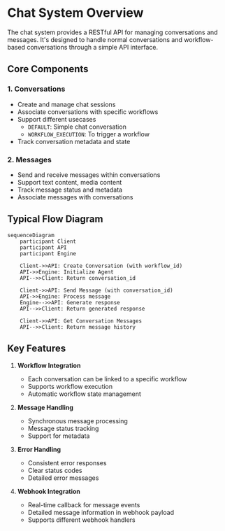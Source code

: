 # Chat System Overview

The chat system provides a RESTful API for managing conversations and messages. It's designed to handle normal
conversations and workflow-based conversations through a simple API interface.

## Core Components

### 1. Conversations

-   Create and manage chat sessions
-   Associate conversations with specific workflows
-   Support different usecases
    -   `DEFAULT`: Simple chat conversation
    -   `WORKFLOW_EXECUTION`: To trigger a workflow
-   Track conversation metadata and state

### 2. Messages

-   Send and receive messages within conversations
-   Support text content, media content
-   Track message status and metadata
-   Associate messages with conversations

## Typical Flow Diagram

```mermaid
sequenceDiagram
    participant Client
    participant API
    participant Engine

    Client->>API: Create Conversation (with workflow_id)
    API->>Engine: Initialize Agent
    API-->>Client: Return conversation_id

    Client->>API: Send Message (with conversation_id)
    API->>Engine: Process message
    Engine-->>API: Generate response
    API-->>Client: Return generated response

    Client->>API: Get Conversation Messages
    API-->>Client: Return message history
```

## Key Features

1. **Workflow Integration**

    - Each conversation can be linked to a specific workflow
    - Supports workflow execution
    - Automatic workflow state management

2. **Message Handling**

    - Synchronous message processing
    - Message status tracking
    - Support for metadata

3. **Error Handling**

    - Consistent error responses
    - Clear status codes
    - Detailed error messages

4. **Webhook Integration**
    - Real-time callback for message events
    - Detailed message information in webhook payload
    - Supports different webhook handlers
